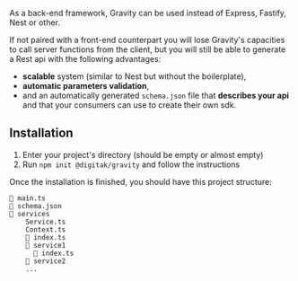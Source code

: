 
As a back-end framework, Gravity can be used instead of Express, Fastify, Nest or other.

If not paired with a front-end counterpart you will lose Gravity's capacities to call server functions from the client, but you will still be able to generate a Rest api with the following advantages:

- **scalable** system (similar to Nest but without the boilerplate),
- **automatic parameters validation**,
- and an automatically generated `schema.json` file that **describes your api** and that your consumers can use to create their own sdk.

## Installation

1. Enter your project's directory (should be empty or almost empty)
3. Run `npm init @digitak/gravity` and follow the instructions

Once the installation is finished, you should have this project structure:

```
📃 main.ts
📃 schema.json
📂 services
    Service.ts
    Context.ts
    📃 index.ts
    📂 service1
      📃 index.ts
    📂 service2
    ...
```
